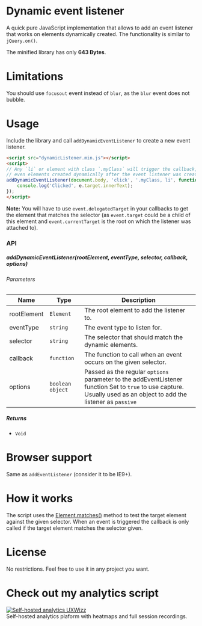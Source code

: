 # Dynamic event listener

A quick pure JavaScript implementation that allows to add an event listener that works on elements dynamically created. The functionality is similar to `jQuery.on()`.

The minified library has only **643 Bytes**.

# Limitations
You should use `focusout` event instead of `blur`, as the `blur` event does not bubble.

# Usage
Include the library and call `addDynamicEventListener` to create a new event listener.
```HTML
<script src="dynamicListener.min.js"></script>
<script>
// Any `li` or element with class `.myClass` will trigger the callback, 
// even elements created dynamically after the event listener was created.
addDynamicEventListener(document.body, 'click', '.myClass, li', function (e) {
    console.log('Clicked', e.target.innerText);
});
</script>
```

**Note:** You will have to use `event.delegatedTarget` in your callbacks to get the element that matches the selector (as `event.target` could be a child of this element and `event.currentTarget` is the root on which the listener was attached to).

### API
##### addDynamicEventListener(rootElement, eventType, selector, callback, options) 
###### Parameters  
| Name | Type | Description |
| ---- | ---- | ----------- |
| rootElement | `Element`  | The root element to add the listener to. |
| eventType | `string`  | The event type to listen for. |
| selector | `string`  | The selector that should match the dynamic elements. |
| callback | `function`  | The function to call when an event occurs on the given selector. |
| options | `boolean` `object`  | Passed as the regular `options` parameter to the addEventListener function                                 Set to `true` to use capture.<br>                                Usually used as an object to add the listener as `passive` |

##### Returns

- `Void`

# Browser support
Same as `addEventListener` (consider it  to be IE9+).

# How it works
The script uses the [Element.matches()](https://developer.mozilla.org/en/docs/Web/API/Element/matches) method to test the target element against the given selector. When an event is triggered the callback is only called if the target element matches the selector given.

# License
No restrictions. Feel free to use it in any project you want.


# Check out my analytics script
[![Self-hosted analytics UXWizz](https://www.uxwizz.com/img/uxwizz_logo.png)](https://www.uxwizz.com/)  
Self-hosted analytics plaform with heatmaps and full session recordings.

